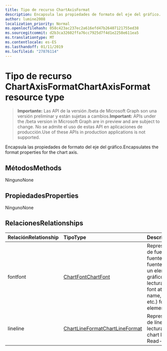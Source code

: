```yaml
---
title: Tipo de recurso ChartAxisFormat
description: Encapsula las propiedades de formato del eje del gráfico.
author: lumine2008
localization_priority: Normal
ms.openlocfilehash: 058c423ac237ec2a616efd47b26407121755ed38
ms.sourcegitcommit: d2b3ca32602ffa76cc7925d7f4d1e2258e611ea5
ms.translationtype: MT
ms.contentlocale: es-ES
ms.lasthandoff: 01/11/2019
ms.locfileid: "27876114"
---
```

# <a name="chartaxisformat-resource-type"></a><span data-ttu-id="e22cf-103">Tipo de recurso ChartAxisFormat</span><span class="sxs-lookup"><span data-stu-id="e22cf-103">ChartAxisFormat resource type</span></span>

> <span data-ttu-id="e22cf-104">**Importante:** Las API de la versión /beta de Microsoft Graph son una versión preliminar y están sujetas a cambios.</span><span class="sxs-lookup"><span data-stu-id="e22cf-104">**Important:** APIs under the /beta version in Microsoft Graph are in preview and are subject to change.</span></span> <span data-ttu-id="e22cf-105">No se admite el uso de estas API en aplicaciones de producción.</span><span class="sxs-lookup"><span data-stu-id="e22cf-105">Use of these APIs in production applications is not supported.</span></span>

<span data-ttu-id="e22cf-106">Encapsula las propiedades de formato del eje del gráfico.</span><span class="sxs-lookup"><span data-stu-id="e22cf-106">Encapsulates the format properties for the chart axis.</span></span>


## <a name="methods"></a><span data-ttu-id="e22cf-107">Métodos</span><span class="sxs-lookup"><span data-stu-id="e22cf-107">Methods</span></span>
<span data-ttu-id="e22cf-108">Ninguno</span><span class="sxs-lookup"><span data-stu-id="e22cf-108">None</span></span>
## <a name="properties"></a><span data-ttu-id="e22cf-109">Propiedades</span><span class="sxs-lookup"><span data-stu-id="e22cf-109">Properties</span></span>
<span data-ttu-id="e22cf-110">Ninguno</span><span class="sxs-lookup"><span data-stu-id="e22cf-110">None</span></span>

## <a name="relationships"></a><span data-ttu-id="e22cf-111">Relaciones</span><span class="sxs-lookup"><span data-stu-id="e22cf-111">Relationships</span></span>
| <span data-ttu-id="e22cf-112">Relación</span><span class="sxs-lookup"><span data-stu-id="e22cf-112">Relationship</span></span> | <span data-ttu-id="e22cf-113">Tipo</span><span class="sxs-lookup"><span data-stu-id="e22cf-113">Type</span></span>   |<span data-ttu-id="e22cf-114">Descripción</span><span class="sxs-lookup"><span data-stu-id="e22cf-114">Description</span></span>|
|:---------------|:--------|:----------|
|<span data-ttu-id="e22cf-115">font</span><span class="sxs-lookup"><span data-stu-id="e22cf-115">font</span></span>|[<span data-ttu-id="e22cf-116">ChartFont</span><span class="sxs-lookup"><span data-stu-id="e22cf-116">ChartFont</span></span>](chartfont.md)|<span data-ttu-id="e22cf-p102">Representa los atributos de fuente (nombre de fuente, tamaño de fuente, color, etc.) de un elemento del eje del gráfico. Solo lectura.</span><span class="sxs-lookup"><span data-stu-id="e22cf-p102">Represents the font attributes (font name, font size, color, etc.) for a chart axis element. Read-only.</span></span>|
|<span data-ttu-id="e22cf-119">line</span><span class="sxs-lookup"><span data-stu-id="e22cf-119">line</span></span>|[<span data-ttu-id="e22cf-120">ChartLineFormat</span><span class="sxs-lookup"><span data-stu-id="e22cf-120">ChartLineFormat</span></span>](chartlineformat.md)|<span data-ttu-id="e22cf-p103">Representa el formato de línea de gráfico. Solo lectura.</span><span class="sxs-lookup"><span data-stu-id="e22cf-p103">Represents chart line formatting. Read-only.</span></span>|

<!-- uuid: 8fcb5dbc-d5aa-4681-8e31-b001d5168d79
2015-10-25 14:57:30 UTC -->
<!-- {
  "type": "#page.annotation",
  "description": "ChartAxisFormat resource",
  "keywords": "",
  "section": "documentation",
  "tocPath": ""
}-->
